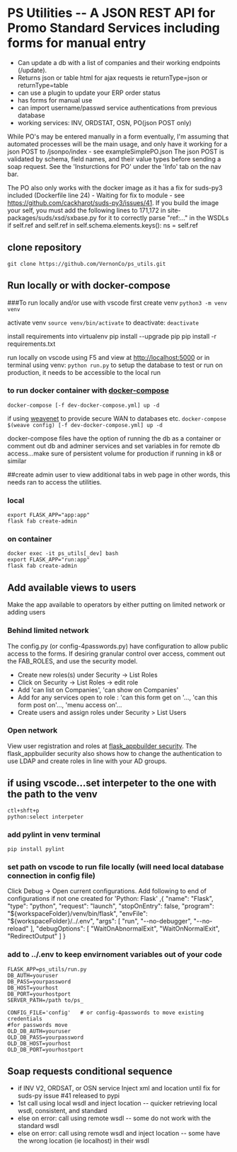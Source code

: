 # PS Utilities -- A JSON REST API for Promo Standard Services including forms for manual entry
-   Can update a db with a list of companies and their working endpoints (/update).
-   Returns json or table html for ajax requests  ie returnType=json or returnType=table
-   can use a plugin to update your ERP order status
-   has forms for manual use
-   can import username/passwd service authentications from previous database
-   working services: INV, ORDSTAT, OSN, PO(json POST only)

While PO's may be entered manually in a form eventually, I'm assuming that automated processes
will be the main usage, and only have it working for a json POST to /jsonpo/index  - see exampleSimplePO.json  The
json POST is validated by schema, field names, and their value types before sending a soap request.  See the 'Insturctions for PO' under the 'Info' tab on the nav bar.

The PO also only works with the docker image as it has a fix for suds-py3 included (Dockerfile line 24) - Waiting for fix to module - see https://github.com/cackharot/suds-py3/issues/41.  If you build the image your self, you must add the following lines to 171,172 in site-packages/suds/xsd/sxbase.py for it to correctly parse "ref:..." in the WSDLs
    if self.ref and self.ref in self.schema.elements.keys():
        ns = self.ref

## clone repository
`git clone https://github.com/VernonCo/ps_utils.git`

## Run locally or with docker-compose
###To run locally and/or use with vscode
first create venv
`python3 -m venv venv`

activate venv
`source venv/bin/activate`
to deactivate:
`deactivate`

install requirements into virtualenv
    pip install --upgrade pip
    pip install -r requirements.txt

run locally on vscode using F5 and view at <http://localhost:5000> or in terminal using venv:
`python run.py`
to setup the database to test or run on production, it needs to be accessible to the local run

### to run docker container with [docker-compose](https://docs.docker.com/compose/install/)
`docker-compose [-f dev-docker-compose.yml] up -d`

if using [weavenet](https://www.weave.works/oss/net/) to provide secure WAN to databases etc.
`docker-compose $(weave config) [-f dev-docker-compose.yml] up -d`

docker-compose files have the option of running the db as a container or comment out db and adminer services and set variables in for remote db access...make sure of persistent volume for production if running in k8 or similar

##create admin user to view additional tabs in web page
in other words, this needs ran to access the utilities.

### local
    export FLASK_APP="app:app"
    flask fab create-admin

### on container
    docker exec -it ps_utils[_dev] bash
    export FLASK_APP="run:app"
    flask fab create-admin

## Add available views to users
Make the app available to operators by either putting on limited network or adding users

### Behind limited network
The config.py  (or config-4passwords.py) have configuration to allow public access to the forms.
If desiring granular control over access, comment out the FAB_ROLES, and use the security model.
-   Create new roles(s) under Security -> List Roles
-   Click on Security -> List Roles ->  edit role
-   Add 'can list on Companies', 'can show on Companies'
-   Add for any services open to role : 'can this form get on '..., 'can this form post on'..., 'menu access on'...
-   Create users and assign roles under Security > List Users

### Open network
View user registration and roles at [flask_appbuilder security](https://flask-appbuilder.readthedocs.io/en/latest/security.html).  The flask_appbuilder security also shows how to change the authentication to use LDAP and create roles in line with your AD groups.

## if using vscode...set interpeter to the one with the path to the venv
    ctl+shft+p
    python:select interpeter

### add pylint in venv terminal
`pip install pylint`

### set path on vscode to run file locally (will need local database connection in config file)
Click Debug -> Open current configurations.  Add following to end of configurations if not one created for 'Python: Flask'
            ,{
                "name": "Flask",
                "type": "python",
                "request": "launch",
                "stopOnEntry": false,
                "program": "${workspaceFolder}/venv/bin/flask",
                "envFile": "${workspaceFolder}/../.env",
                "args": [
                    "run",
                    "--no-debugger",
                    "--no-reload"
                ],
                "debugOptions": [
                    "WaitOnAbnormalExit",
                    "WaitOnNormalExit",
                    "RedirectOutput"
                ]
            }

### add to ../.env to keep envirnoment variables out of your code
    FLASK_APP=ps_utils/run.py
    DB_AUTH=youruser
    DB_PASS=yourpassword
    DB_HOST=yourhost
    DB_PORT=yourhostport
    SERVER_PATH=/path to/ps_

    CONFIG_FILE='config'   # or config-4passwords to move existing credentials
    #for passwords move
    OLD_DB_AUTH=youruser
    OLD_DB_PASS=yourpassword
    OLD_DB_HOST=yourhost
    OLD_DB_PORT=yourhostport

## Soap requests conditional sequence
-   if INV V2, ORDSAT, or OSN service Inject xml and location until fix for suds-py issue #41 released to pypi
-   1st call using local wsdl and inject location -- quicker retrieving local wsdl, consistent, and standard
-   else on error: call using remote wsdl -- some do not work with the standard wsdl
-   else on error: call using remote wsdl and inject location -- some have the wrong location (ie localhost) in their wsdl
